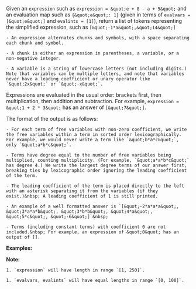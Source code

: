 
Given an `expression`&nbsp;such as `expression = &quot;e + 8 - a + 5&quot;` and an evaluation map such as `{&quot;e&quot;: 1}` (given in terms of `evalvars = [&quot;e&quot;]` and `evalints = [1]`), return a list of tokens representing the simplified expression, such as `[&quot;-1*a&quot;,&quot;14&quot;]`

	- An expression alternates chunks and symbols, with a space separating each chunk and symbol.
	- A chunk is either an expression in parentheses, a variable, or a non-negative integer.
	- A variable is a string of lowercase letters (not including digits.) Note that variables can be multiple letters, and note that variables never have a leading coefficient or unary operator like `&quot;2x&quot;` or `&quot;-x&quot;`.

Expressions are evaluated in the usual order: brackets first, then multiplication, then addition and subtraction. For example, `expression = &quot;1 + 2 * 3&quot;` has an answer of `[&quot;7&quot;]`.

The format of the output is as follows:

	- For each term of free variables with non-zero coefficient, we write the free variables within a term in sorted order lexicographically. For example, we would never write a term like `&quot;b*a*c&quot;`, only `&quot;a*b*c&quot;`.
	- Terms have degree equal to the number of free variables being multiplied, counting multiplicity. (For example, `&quot;a*a*b*c&quot;` has degree 4.) We write the largest degree terms of our answer first, breaking ties by lexicographic order ignoring the leading coefficient of the term.
	- The leading coefficient of the term is placed directly to the left with an asterisk separating it from the variables (if they exist.)&nbsp; A leading coefficient of 1 is still printed.
	- An example of a well formatted answer is `[&quot;-2*a*a*a&quot;, &quot;3*a*a*b&quot;, &quot;3*b*b&quot;, &quot;4*a&quot;, &quot;5*c&quot;, &quot;-6&quot;]`&nbsp;
	- Terms (including constant terms) with coefficient 0 are not included.&nbsp; For example, an expression of &quot;0&quot; has an output of [].

**Examples:**

**Note:**

	1. `expression` will have length in range `[1, 250]`.
	1. `evalvars, evalints` will have equal lengths in range `[0, 100]`.
